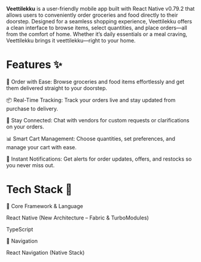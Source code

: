 __Veettilekku__ is a user-friendly mobile app built with React Native v0.79.2 that allows users to conveniently order groceries and food directly to their doorstep. Designed for a seamless shopping experience, Veettilekku offers a clean interface to browse items, select quantities, and place orders—all from the comfort of home. Whether it’s daily essentials or a meal craving, Veettilekku brings it veettilekku—right to your home.

# **Features ✨**

🛒 Order with Ease: Browse groceries and food items effortlessly and get them delivered straight to your doorstep.

📦 Real-Time Tracking: Track your orders live and stay updated from purchase to delivery.

💬 Stay Connected: Chat with vendors for custom requests or clarifications on your orders.

📊 Smart Cart Management: Choose quantities, set preferences, and manage your cart with ease.

🔔 Instant Notifications: Get alerts for order updates, offers, and restocks so you never miss out.


# **Tech Stack 🔨**

📱 Core Framework & Language

React Native (New Architecture – Fabric & TurboModules)

TypeScript

🧭 Navigation

React Navigation (Native Stack)
